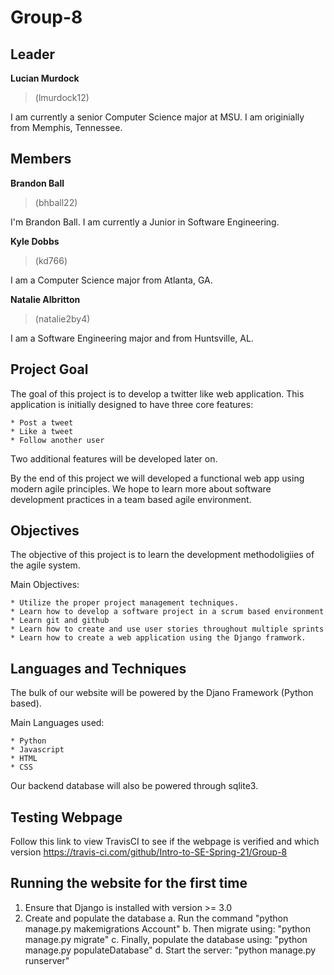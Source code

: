 # Group-8
## Leader
**Lucian Murdock**

> (lmurdock12)
  
I am currently a senior Computer Science major at MSU. I am originially from Memphis, Tennessee.

## Members
**Brandon Ball**
> (bhball22)

I'm Brandon Ball. I am currently a Junior in Software Engineering.
  
**Kyle Dobbs**

> (kd766)

I am a Computer Science major from Atlanta, GA. 
  
**Natalie Albritton**

>(natalie2by4)

I am a Software Engineering major and from Huntsville, AL.


## Project Goal

The goal of this project is to develop a twitter like web application.
This application is initially designed to have three core features:

    * Post a tweet
    * Like a tweet
    * Follow another user

Two additional features will be developed later on.

By the end of this project we will developed a functional web app using modern agile principles.
We hope to learn more about software development practices in a team based agile environment. 

## Objectives 

The objective of this project is to learn the development methodoligiies of the agile system.

Main Objectives:

    * Utilize the proper project management techniques.
    * Learn how to develop a software project in a scrum based environment
    * Learn git and github
    * Learn how to create and use user stories throughout multiple sprints
    * Learn how to create a web application using the Django framwork. 

## Languages and Techniques

The bulk of our website will be powered by the Djano Framework (Python based).

Main Languages used:

    * Python
    * Javascript
    * HTML
    * CSS

Our backend database will also be powered through sqlite3.


## Testing Webpage
Follow this link to view TravisCI to see if the webpage is verified and which version
https://travis-ci.com/github/Intro-to-SE-Spring-21/Group-8

## Running the website for the first time

1. Ensure that Django is installed  with version >= 3.0
2. Create and populate the database
  a. Run the command "python manage.py makemigrations Account"
  b. Then migrate using: "python manage.py migrate"
  c. Finally, populate the database using: "python manage.py populateDatabase"
  d. Start the server: "python manage.py runserver"
